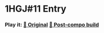 # 1HGJ#11 Entry

### Play it: [:rocket: Original](http://www.winterday.net/games/1hrgj/2015/june/27/) [:rocket: Post-compo build](http://www.winterday.net/games/1hrgj/2015/june/27/)
